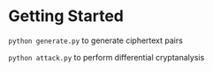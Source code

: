 # Getting Started
`python generate.py` to generate ciphertext pairs

`python attack.py` to perform differential cryptanalysis
